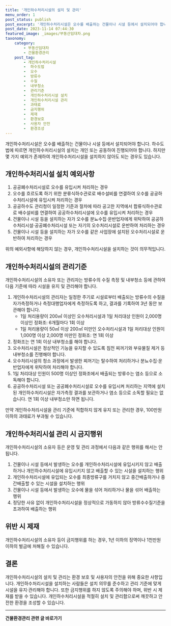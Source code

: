 ```yaml
---
title: '개인하수처리시설의 설치 및 관리'
menu_order: 1
post_status: publish
post_excerpt: '개인하수처리시설은 오수를 배출하는 건물이나 시설 등에서 설치되어야 합니다. 하수도법에 따르면 개인하수처리시설의 설치는 개인 또는 공동하여 진행되어야 합니다. 하지만 몇 가지 예외가 존재하여 개인하수처리시설을 설치하지 않아도 되는 경우도 있습니다.'
post_date: 2023-11-14 07:44:30
featured_image: _images/부동산임대차.png
taxonomy:
    category:
        - 부동산임대차
        - 건물환경관리
    post_tag:
        - 개인하수처리시설
        -  하수도법
        -  오수
        -  방류수
        -  수질
        -  내부청소
        -  관리기준
        -  개인하수처리시설 설치
        -  개인하수처리시설 관리
        -  과태료
        -  금지행위
        -  제재
        -  환경보호
        -  사용자 안전
        -  환경조성
---
```



개인하수처리시설은 오수를 배출하는 건물이나 시설 등에서 설치되어야 합니다. 하수도법에 따르면 개인하수처리시설의 설치는 개인 또는 공동하여 진행되어야 합니다. 하지만 몇 가지 예외가 존재하여 개인하수처리시설을 설치하지 않아도 되는 경우도 있습니다. 

## 개인하수처리시설 설치 예외사항

1. 공공폐수처리시설로 오수를 유입시켜 처리하는 경우
2. 오수를 흐르도록 하기 위한 분류식하수관로로 배수설비를 연결하여 오수를 공공하수처리시설에 유입시켜 처리하는 경우
3. 공공하수도 관리청이 일정한 기준과 절차에 따라 공고한 지역에서 합류식하수관로로 배수설비를 연결하여 공공하수처리시설에 오수를 유입시켜 처리하는 경우
4. 건물이나 시설 등을 설치하는 자가 오수를 분뇨수집·운반업자에게 위탁하여 공공하수처리시설·공공폐수처리시설 또는 자기의 오수처리시설로 운반하여 처리하는 경우
5. 건물이나 시설 등을 설치하는 자가 오수를 같은 사업장에 설치된 오수처리시설로 운반하여 처리하는 경우

위의 예외사항에 해당하지 않는 경우, 개인하수처리시설을 설치하는 것이 의무적입니다.

## 개인하수처리시설의 관리기준

개인하수처리시설의 소유자 또는 관리자는 방류수의 수질 측정 및 내부청소 등에 관하여 다음 기준에 따라 시설을 유지 및 관리해야 합니다.

1. 개인하수처리시설의 관리자는 일정한 주기로 시설로부터 배출되는 방류수의 수질을 자가측정하거나 측정대행업자에게 측정하도록 하고, 결과를 기록하여 3년 동안 보관해야 합니다.
   - 1일 처리용량이 200㎡ 이상인 오수처리시설과 1일 처리대상 인원이 2,000명 이상인 정화조: 6개월마다 1회 이상
   - 1일 처리용량이 50㎡ 이상 200㎡ 미만인 오수처리시설과 1일 처리대상 인원이 1,000명 이상 2,000명 미만인 정화조: 연 1회 이상
2. 정화조는 연 1회 이상 내부청소를 해야 합니다.
3. 오수처리시설은 정상적인 기능을 유지할 수 있도록 침전 찌꺼기와 부유물질 제거 등 내부청소를 진행해야 합니다.
4. 오수처리시설의 청소 과정에서 발생한 찌꺼기는 탈수하여 처리하거나 분뇨수집·운반업자에게 위탁하여 처리해야 합니다.
5. 1일 처리대상 인원이 500명 이상인 정화조에서 배출되는 방류수는 염소 등으로 소독해야 합니다.
6. 공공하수처리시설 또는 공공폐수처리시설로 오수를 유입시켜 처리하는 지역에 설치된 개인하수처리시설은 자가측정 결과를 보관하거나 염소 등으로 소독할 필요는 없습니다. 연 1회 이상 내부청소만 하면 됩니다.

만약 개인하수처리시설을 관리 기준에 적합하지 않게 유지 또는 관리한 경우, 100만원 이하의 과태료가 부과될 수 있습니다.

## 개인하수처리시설 관리 시 금지행위

개인하수처리시설의 소유자 등은 운영 및 관리 과정에서 다음과 같은 행위를 해서는 안 됩니다.

1. 건물이나 시설 등에서 발생하는 오수를 개인하수처리시설에 유입시키지 않고 배출하거나 개인하수처리시설에 유입시키지 않고 배출할 수 있는 시설을 설치하는 행위
2. 개인하수처리시설에 유입되는 오수를 최종방류구를 거치지 않고 중간배출하거나 중간배출할 수 있는 시설을 설치하는 행위
3. 건물이나 시설 등에서 발생하는 오수에 물을 섞어 처리하거나 물을 섞어 배출하는 행위
4. 정당한 사유 없이 개인하수처리시설을 정상적으로 가동하지 않아 방류수수질기준을 초과하여 배출하는 행위

## 위반 시 제재

개인하수처리시설의 소유자 등이 금지행위를 하는 경우, 1년 이하의 징역이나 1천만원 이하의 벌금에 처해질 수 있습니다.

## 결론

개인하수처리시설의 설치 및 관리는 환경 보호 및 사용자의 안전을 위해 중요한 사항입니다. 개인하수처리시설을 설치하는 사람들은 설치 의무를 준수하고 관리 기준에 맞게 시설을 유지·관리해야 합니다. 또한 금지행위를 하지 않도록 주의해야 하며, 위반 시 제재를 받을 수 있습니다. 개인하수처리시설을 적절히 설치 및 관리함으로써 깨끗하고 안전한 환경을 조성할 수 있습니다.
<!-- wp:separator -->
<hr class="wp-block-separator has-alpha-channel-opacity"/>
<!-- /wp:separator -->

<!-- wp:group {"backgroundColor":"base","layout":{"type":"constrained"}} -->
<div class="wp-block-group has-base-background-color has-background"><!-- wp:paragraph {"align":"center","fontSize":"medium"} -->
<p class="has-text-align-center has-large-font-size"><strong>건물환경관리 관련 글 바로가기</strong></p>
<!-- /wp:paragraph -->


<!-- wp:latest-posts
{"categories":[{"id":22783,"count":19,"description":"","link":"https://uknowlaw.com/category/%ea%b1%b4%eb%ac%bc%ed%99%98%ea%b2%bd%ea%b4%80%eb%a6%ac/","name":"건물환경관리","slug":"건물환경관리","taxonomy":"category","parent":0,"meta":[],"_links":{"self":[{"href":"https://uknowlaw.com/wp-json/wp/v2/categories/22783"}],"collection":[{"href":"https://uknowlaw.com/wp-json/wp/v2/categories"}],"about":[{"href":"https://uknowlaw.com/wp-json/wp/v2/taxonomies/category"}],"wp:post_type":[{"href":"https://uknowlaw.com/wp-json/wp/v2/posts?categories=22783"}],"curies":[{"name":"wp","href":"https://api.w.org/{rel}","templated":true}]}}],"postsToShow":100,"excerptLength":28,"postLayout":"grid","columns":2,"featuredImageAlign":"left","featuredImageSizeSlug":"large","fontSize":"small"} /--></div>
<!-- /wp:group -->